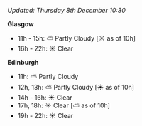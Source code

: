 *Updated: Thursday 8th December 10:30*

**Glasgow**

* 11h - 15h: :partly_sunny: Partly Cloudy [:sunny: as of 10h]
* 16h - 22h: :sunny: Clear

**Edinburgh**

* 11h: :partly_sunny: Partly Cloudy
* 12h, 13h: :partly_sunny: Partly Cloudy [:sunny: as of 10h]
* 14h - 16h: :sunny: Clear
* 17h, 18h: :sunny: Clear [:partly_sunny: as of 10h]
* 19h - 22h: :sunny: Clear
